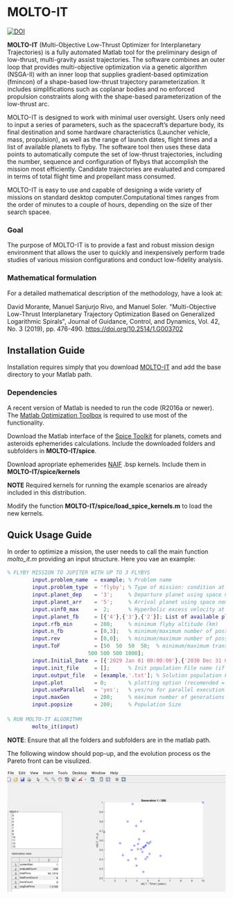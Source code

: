 # MOLTO-IT
[![DOI](https://zenodo.org/badge/169291732.svg)](https://zenodo.org/badge/latestdoi/169291732)

**MOLTO-IT** (Multi-Objective Low-Thrust Optimizer for Interplanetary Trajectories) is a fully automated Matlab tool for the preliminary design of low-thrust, multi-gravity assist trajectories. The software combines an outer loop that provides multi-objective optimization via a genetic algorithm (NSGA-II) with an inner loop that supplies gradient-based optimization (fmincon) of a shape-based low-thrust trajectory parameterization. It includes simplifications such as coplanar bodies and no enforced propulsion constraints along with the shape-based parameterization of the low-thrust arc.

MOLTO-IT is designed to work with minimal user oversight. Users only need to input a series of parameters, such as the spacecraft’s departure body, its final destination and some hardware characteristics (Launcher vehicle, mass, propulsion), as well as the range of launch dates, flight times and a list of available planets to flyby. The software tool then uses these data points to automatically compute the set of low-thrust trajectories, including the number, sequence and configuration of flybys that accomplish the mission most efficiently. Candidate trajectories are evaluated and compared in terms of total flight time and propellant mass consumed. 

MOLTO-IT is easy to use and capable of designing a wide variety of missions on standard desktop computer.Computational times ranges from the order of minutes to a couple of hours, depending on the size of ther search spacee.

### Goal
The purpose of MOLTO-IT is to provide a fast and robust mission design environment that allows the user to quickly and inexpensively perform trade studies of various mission configurations and conduct low-fidelity analysis.

### Mathematical formulation
For a detailed mathematical description of the methodology, have a look at: 

David Morante, Manuel Sanjurjo Rivo, and Manuel Soler.  "Multi-Objective Low-Thrust Interplanetary Trajectory Optimization Based on Generalized Logarithmic Spirals", Journal of Guidance, Control, and Dynamics, Vol. 42, No. 3 (2019), pp. 476-490. 
https://doi.org/10.2514/1.G003702

## Installation Guide
Installation requires simply that you download [MOLTO-IT](https://github.com/uc3m-aerospace/MOLTO-IT/) and add the base directory to your Matlab path.

### Dependencies
A recent version of Matlab is needed to run the code (R2016a or newer). The [Matlab Optimization Toolbox](https://es.mathworks.com/help/optim/index.html) is required to use most of the functionality.

Download the Matlab interface of the [Spice Toolkit](https://naif.jpl.nasa.gov/naif/toolkit.html) for planets, comets and asteroids ephemerides calculations. Include the downloaded folders and subfolders in **MOLTO-IT/spice**. 

Download apropriate ephemerides [NAIF](https://naif.jpl.nasa.gov/pub/naif/generic_kernels/spk/) .bsp kernels. Include them in **MOLTO-IT/spice/kernels** 

**NOTE** Required kernels for running the example scenarios are already included in this distribution.

Modify the function **MOLTO-IT/spice/load_spice_kernels.m** to load the new kernels.

## Quick Usage Guide

In order to optimize a mission, the user needs to call the main function *molto_it.m* providing an input structure. Here you vae an example:

```matlab
% FLYBY MISSION TO JUPITER WITH UP TO 3 FLYBYS
        input.problem_name  = example; % Problem name
        input.problem_type  = 'flyby'; % Type of mission: condition at arrival planet (flyby/rendezvous)
        input.planet_dep    = '3';     % Departure planet using space nomenclature (e.g. 3==Earth)
        input.planet_arr    = '5';     % Arrival planet using space nomenclature (e.g. 5==Jupiter)
        input.vinf0_max     =  2;      % Hyperbolic excess velocity at departure planet (km/s)
        input.planet_fb     = [{'4'},{'3'},{'2'}]; List of available planets to flyby in spice nomenclature
        input.rfb_min       = 200;     % minimum flyby altitude (km)
        input.n_fb          = [0,3];   % minimum/maximum number of possible flybys
        input.rev           = [0,0];   % minimum/maximum number of possible revolutions
        input.ToF           = [50  50  50  50;  % minimum/maximum transfer time per leg (days)
                          500 500 500 1000];
        input.Initial_Date  = [{'2029 Jan 01 00:00:00'},{'2030 Dec 31 00:00:00'}]; % minimum/maximum Launch date (Gregorian Date)
        input.init_file     = [];      % Init population File name (if not provided, random initial population)
        input.output_file   = [example,'.txt']; % Solution population File name
        input.plot          = 0;       % plotting option (recomended = 0, option =1 is under development)
        input.useParallel   = 'yes';   % yes/no for parallel execution of the genetic algorithm
        input.maxGen        = 200;     % maximum number of generations
        input.popsize       = 200;     % Population Size
        
% RUN MOLTO-IT ALGORITHM
        molto_it(input)
```
**NOTE**: Ensure that all the folders and subfolders are in the matlab path.

The following window should pop-up, and the evolution process os the Pareto front can be visulized.

![Pop-up window](display.png)



